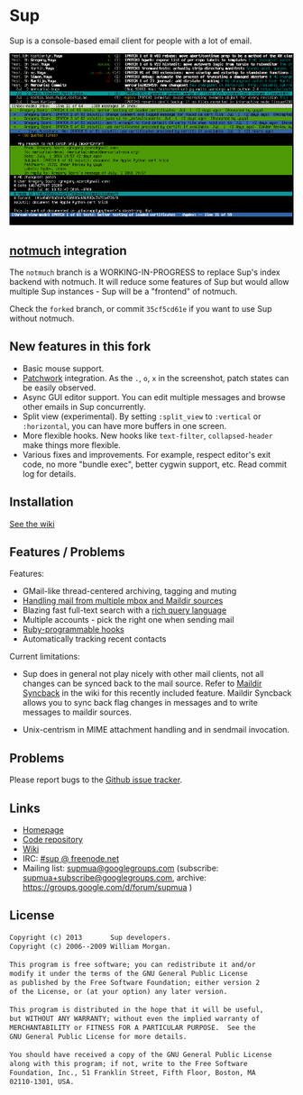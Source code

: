 # Sup

Sup is a console-based email client for people with a lot of email.

![Screenshot](/screenshot/split-horizontal.png?raw=true)

## [notmuch](https://notmuchmail.org/) integration

The `notmuch` branch is a WORKING-IN-PROGRESS to replace Sup's index backend with notmuch. It will reduce some features of Sup but would allow multiple Sup instances - Sup will be a "frontend" of notmuch.

Check the `forked` branch, or commit `35cf5cd61e` if you want to use Sup without notmuch.

## New features in this fork

- Basic mouse support.
- [Patchwork](http://jk.ozlabs.org/projects/patchwork/) integration. As the `.`, `o`, `x` in the screenshot, patch states can be easily observed.
- Async GUI editor support. You can edit multiple messages and browse other emails in Sup concurrently.
- Split view (experimental). By setting `:split_view` to `:vertical` or `:horizontal`, you can have more buffers in one screen.
- More flexible hooks. New hooks like `text-filter`, `collapsed-header` make things more flexible.
- Various fixes and improvements. For example, respect editor's exit code, no more "bundle exec", better cygwin support, etc. Read commit log for details.

## Installation

[See the wiki][Installation]

## Features / Problems

Features:

* GMail-like thread-centered archiving, tagging and muting
* [Handling mail from multiple mbox and Maildir sources][sources]
* Blazing fast full-text search with a [rich query language][search]
* Multiple accounts - pick the right one when sending mail
* [Ruby-programmable hooks][hooks]
* Automatically tracking recent contacts

Current limitations:

* Sup does in general not play nicely with other mail clients, not all
  changes can be synced back to the mail source. Refer to [Maildir Syncback][maildir-syncback]
  in the wiki for this recently included feature. Maildir Syncback
  allows you to sync back flag changes in messages and to write messages
  to maildir sources.

* Unix-centrism in MIME attachment handling and in sendmail invocation.

## Problems

Please report bugs to the [Github issue tracker](https://github.com/sup-heliotrope/sup/issues).

## Links

* [Homepage](http://sup-heliotrope.github.io/)
* [Code repository](https://github.com/sup-heliotrope/sup)
* [Wiki](https://github.com/sup-heliotrope/sup/wiki)
* IRC: [#sup @ freenode.net](http://webchat.freenode.net/?channels=#sup)
* Mailing list: supmua@googlegroups.com (subscribe: supmua+subscribe@googlegroups.com, archive: https://groups.google.com/d/forum/supmua )

## License

```
Copyright (c) 2013       Sup developers.
Copyright (c) 2006--2009 William Morgan.

This program is free software; you can redistribute it and/or
modify it under the terms of the GNU General Public License
as published by the Free Software Foundation; either version 2
of the License, or (at your option) any later version.

This program is distributed in the hope that it will be useful,
but WITHOUT ANY WARRANTY; without even the implied warranty of
MERCHANTABILITY or FITNESS FOR A PARTICULAR PURPOSE.  See the
GNU General Public License for more details.

You should have received a copy of the GNU General Public License
along with this program; if not, write to the Free Software
Foundation, Inc., 51 Franklin Street, Fifth Floor, Boston, MA
02110-1301, USA.
```

[sources]: https://github.com/sup-heliotrope/sup/wiki/Adding-sources
[hooks]: https://github.com/sup-heliotrope/sup/wiki/Hooks
[search]: https://github.com/sup-heliotrope/sup/wiki/Searching-your-mail
[Installation]: https://github.com/sup-heliotrope/sup/wiki#installation
[ruby20]: https://github.com/sup-heliotrope/sup/wiki/Development#sup-014
[maildir-syncback]: https://github.com/sup-heliotrope/sup/wiki/Using-sup-with-other-clients
